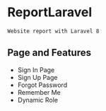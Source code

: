 # ReportLaravel
```
Website report with Laravel 8
```

## Page and Features
- Sign In Page
- Sign Up Page
- Forgot Password
- Remember Me
- Dynamic Role
